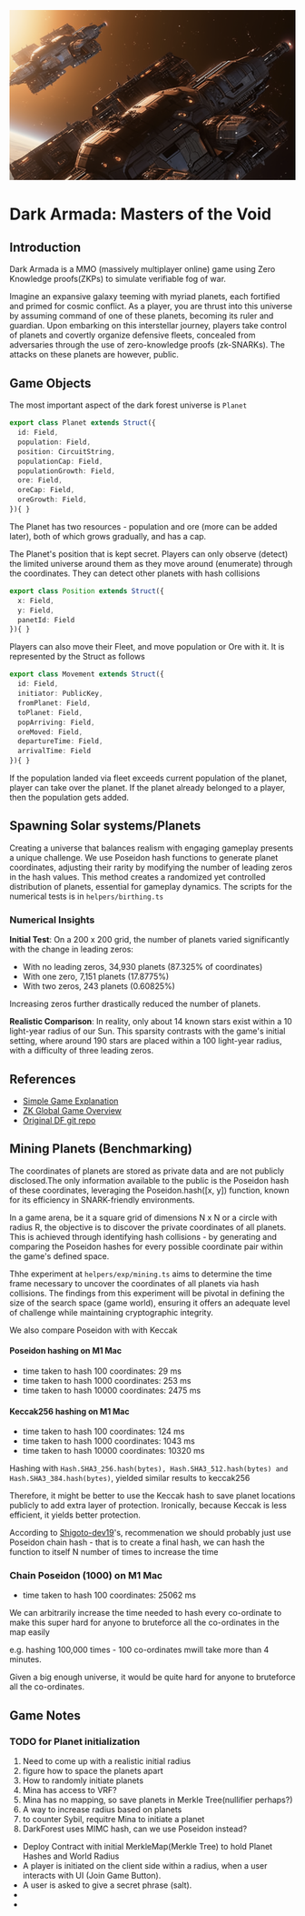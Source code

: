 ![alt text](image.png)

# Dark Armada: Masters of  the Void

## Introduction 
Dark Armada is a MMO (massively multiplayer online) game using Zero Knowledge proofs(ZKPs) to simulate verifiable fog of war. 

Imagine an expansive galaxy teeming with myriad planets, each fortified and primed for cosmic conflict. As a player, you are thrust into this universe by assuming command of one of these planets, becoming its ruler and guardian. Upon embarking on this interstellar journey, players take control of planets and covertly organize defensive fleets, concealed from adversaries through the use of zero-knowledge proofs (zk-SNARKs). The attacks on these planets are however, public. 

## Game Objects
The most important aspect of the dark forest universe is `Planet`

```typescript
export class Planet extends Struct({
  id: Field,
  population: Field,
  position: CircuitString,
  populationCap: Field,
  populationGrowth: Field,
  ore: Field,
  oreCap: Field,
  oreGrowth: Field,
}){ }
```

The Planet has two resources - population and ore (more can be added later), both of which grows gradually, and has a cap. 

The Planet's position that is kept secret. Players can only observe (detect) the limited universe around them as they move around (enumerate) through the coordinates. They can detect other planets with hash collisions 

```typescript
export class Position extends Struct({
  x: Field,
  y: Field,
  panetId: Field
}){ }

```

Players can also move their Fleet, and move population or Ore with it. It is represented by the Struct as follows

```typescript
export class Movement extends Struct({
  id: Field,
  initiator: PublicKey,
  fromPlanet: Field,
  toPlanet: Field,
  popArriving: Field,
  oreMoved: Field,
  departureTime: Field,
  arrivalTime: Field
}){ }
```

If the population landed via fleet exceeds current population of the planet, player can take over the planet. If the planet already belonged to a player, then the population gets added. 

## Spawning Solar systems/Planets
Creating a universe that balances realism with engaging gameplay presents a unique challenge. 
We use Poseidon hash functions to generate planet coordinates, adjusting their rarity by modifying the number of leading zeros in the hash values. This method creates a randomized yet controlled distribution of planets, essential for gameplay dynamics. The scripts for the numerical tests is in `helpers/birthing.ts` 

### Numerical Insights
**Initial Test**: On a 200 x 200 grid, the number of planets varied significantly with the change in leading zeros:

* With no leading zeros, 34,930 planets (87.325% of coordinates)
* With one zero, 7,151 planets (17.8775%)
* With two zeros, 243 planets (0.60825%)

Increasing zeros further drastically reduced the number of planets.

**Realistic Comparison**: In reality, only about 14 known stars exist within a 10 light-year radius of our Sun. This sparsity contrasts with the game's initial setting, where around 190 stars are placed within a 100 light-year radius, with a difficulty of three leading zeros.


## References 

* [Simple Game Explanation](https://trapdoortech.medium.com/dark-forest-one-interesting-game-with-zk-snark-technology-47528fa7691e)
* [ZK Global Game Overview](https://www.youtube.com/watch?v=nwUCccUS75k)
* [Original DF git repo](https://github.com/darkforest-eth)


## Mining Planets (Benchmarking)

The coordinates of planets are stored as private data and are not publicly disclosed.The only information available to the public is the Poseidon hash of these coordinates, leveraging the Poseidon.hash([x, y]) function, known for its efficiency in SNARK-friendly environments.

In a game arena, be it a square grid of dimensions N x N or a circle with radius R, the objective is to discover the private coordinates of all planets. This is achieved through identifying hash collisions - by generating and comparing the Poseidon hashes for every possible coordinate pair within the game's defined space.

Thhe experiment at `helpers/exp/mining.ts` aims to determine the time frame necessary to uncover the coordinates of all planets via hash collisions. The findings from this experiment will be pivotal in defining the size of the search space (game world), ensuring it offers an adequate level of challenge while maintaining cryptographic integrity.

We also compare Poseidon with with Keccak 

#### Poseidon hashing on M1 Mac
* time taken to hash 100 coordinates: 29 ms
* time taken to hash 1000 coordinates: 253 ms
* time taken to hash 10000 coordinates: 2475 ms

#### Keccak256 hashing on M1 Mac
* time taken to hash 100 coordinates: 124 ms
* time taken to hash 1000 coordinates: 1043 ms
* time taken to hash 10000 coordinates: 10320 ms

Hashing with `Hash.SHA3_256.hash(bytes), Hash.SHA3_512.hash(bytes) and Hash.SHA3_384.hash(bytes)`, yielded similar results to keccak256 

Therefore, it might be better to use the Keccak hash to save planet locations publicly to add extra layer of protection. Ironically, because Keccak is less efficient, it yields better protection.

According to [Shigoto-dev19](https://github.com/Shigoto-dev19)'s, recommenation we should probably just use Poseidon chain hash - that is to create a final hash, we can hash the function to itself N number of times to increase the time 

### Chain Poseidon (1000) on M1 Mac 
* time taken to hash 100 coordinates: 25062 ms

We can arbitrarily increase the time needed to hash every co-ordinate to make this super hard for anyone to bruteforce all the co-ordinates in the map easily 

e.g. hashing 100,000 times -  100 co-ordinates mwill take more than 4 minutes. 

Given a big enough universe, it would be quite hard for anyone to bruteforce all the co-ordinates.

## Game Notes

### TODO for Planet initialization

1. Need to come up with a realistic initial radius 
2. figure how to space the planets apart 
3. How to randomly initiate planets 
4. Mina has access to VRF?
5. Mina has no mapping, so save planets in Merkle Tree(nullifier perhaps?)
7. A way to increase radius based on planets 
9. to counter Sybil, requitre Mina to initiate a planet
10. DarkForest uses MIMC hash, can we use Poseidon instead? 


* Deploy Contract with initial MerkleMap(Merkle Tree) to hold Planet Hashes and World Radius
* A player is initiated on the client side within a radius, when a user interacts with UI (Join Game Button).
* A user is asked to give a secret phrase (salt).
* 
* 
   